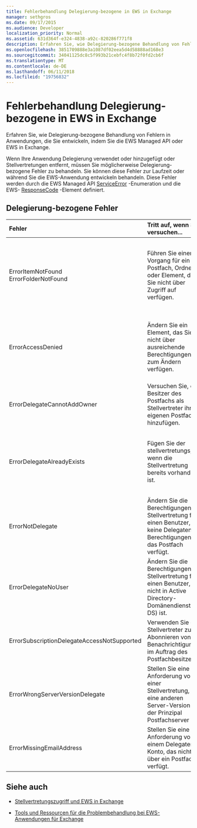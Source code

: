 ```yaml
---
title: Fehlerbehandlung Delegierung-bezogene in EWS in Exchange
manager: sethgros
ms.date: 09/17/2015
ms.audience: Developer
localization_priority: Normal
ms.assetid: 631d364f-e324-4838-a92c-820286f771f8
description: Erfahren Sie, wie Delegierung-bezogene Behandlung von Fehlern in Anwendungen, die Sie entwickeln, indem Sie die EWS Managed API oder EWS in Exchange.
ms.openlocfilehash: 3851709888e3a1087df02eea5d4d58888ad168e3
ms.sourcegitcommit: 34041125dc8c5f993b21cebfc4f8b72f0fd2cb6f
ms.translationtype: MT
ms.contentlocale: de-DE
ms.lasthandoff: 06/11/2018
ms.locfileid: "19756832"
---
```

# <a name="handling-delegation-related-errors-in-ews-in-exchange"></a>Fehlerbehandlung Delegierung-bezogene in EWS in Exchange

Erfahren Sie, wie Delegierung-bezogene Behandlung von Fehlern in Anwendungen, die Sie entwickeln, indem Sie die EWS Managed API oder EWS in Exchange.
  
Wenn Ihre Anwendung Delegierung verwendet oder hinzugefügt oder Stellvertretungen entfernt, müssen Sie möglicherweise Delegierung-bezogene Fehler zu behandeln. Sie können diese Fehler zur Laufzeit oder während Sie die EWS-Anwendung entwickeln behandeln. Diese Fehler werden durch die EWS Managed API [ServiceError](http://msdn.microsoft.com/EN-US/library/microsoft.exchange.webservices.data.serviceerror%28v=exchg.80%29.aspx) -Enumeration und die EWS- [ResponseCode](http://msdn.microsoft.com/library/4b84d670-74c9-4d6d-84e7-f0a9f76f0d93%28Office.15%29.aspx) -Element definiert. 
  
## <a name="delegation-related-errors"></a>Delegierung-bezogene Fehler

|**Fehler**|**Tritt auf, wenn Sie versuchen...**|**Behandeln von...**|
|:-----|:-----|:-----|
|ErrorItemNotFound  <br/> ErrorFolderNotFound  <br/> |Führen Sie einen Vorgang für ein Postfach, Ordner oder Element, das Sie nicht über Zugriff auf verfügen.  <br/> |Aktualisieren der Stellvertretung Berechtigungen zum Zugriff auf die Ordner oder Element durch Aufrufen der [UpdateDelegates](http://msdn.microsoft.com/EN-US/library/microsoft.exchange.webservices.data.exchangeservice.updatedelegates%28v=exchg.80%29.aspx) EWS Managed API-Methode oder [UpdateDelegate](http://msdn.microsoft.com/library/03f618ac-ad1a-4772-9b81-c5bb0f12d6ab%28Office.15%29.aspx) EWS-Vorgangs, und klicken Sie dann wiederholen die Anforderung zu aktivieren.  <br/> |
|ErrorAccessDenied  <br/> |Ändern Sie ein Element, das Sie nicht über ausreichende Berechtigungen zum Ändern verfügen.  <br/> |Aktualisieren Ihre Stellvertretungsberechtigungen durch Aufrufen der **UpdateDelegate** EWS Managed API-Methode oder die **UpdateDelegate** EWS-Vorgang, und klicken Sie dann Wiederholung der Anforderung.  <br/> |
|ErrorDelegateCannotAddOwner  <br/> |Versuchen Sie, den Besitzer des Postfachs als Stellvertreter ihres eigenen Postfachs hinzufügen.  <br/> |[Hinzufügen eines anderen Benutzers als Stellvertreter](how-to-add-and-remove-delegates-by-using-ews-in-exchange.md), nicht der Postfachbesitzer.  <br/> |
|ErrorDelegateAlreadyExists  <br/> |Fügen Sie der stellvertretungs, wenn die Stellvertretung bereits vorhanden ist.  <br/> |Nichts, da die Stellvertretung für den Besitzer des Postfachs bereits vorhanden ist. Oder, wenn Sie die Berechtigungen eines vorhandenen Delegaten ändern möchten, verwenden Sie die **UpdateDelegates** -Methode oder **UpdateDelegate** -Vorgang.  <br/> |
|ErrorNotDelegate  <br/> |Ändern Sie die Berechtigungen der Stellvertretung für einen Benutzer, der keine Delegaten Berechtigungen für das Postfach verfügt.  <br/> |[Hinzufügen des Benutzers als Stellvertreter](how-to-add-and-remove-delegates-by-using-ews-in-exchange.md) für das Postfach, bevor Sie versuchen, aktualisieren oder ihre Berechtigungen entfernen.  <br/> |
|ErrorDelegateNoUser  <br/> |Ändern Sie die Berechtigungen der Stellvertretung für einen Benutzer, die nicht in Active Directory-Domänendienst (AD DS) ist.  <br/> |Erstellen den Benutzer in AD DS oder korrigieren die Stellvertretung Informationen in der Anforderung.  <br/> |
|ErrorSubscriptionDelegateAccessNotSupported  <br/> |Verwenden Sie ein Stellvertreter zum Abonnieren von Benachrichtigungen im Auftrag des Postfachbesitzers.  <br/> |Abonnieren von Benachrichtigungen als Besitzer des Postfachs.  <br/> |
|ErrorWrongServerVersionDelegate  <br/> |Stellen Sie eine Anforderung von einer Stellvertretung, die eine anderen Server-Version als der Prinzipal Postfachserver hat.  <br/> |Verwenden ein Stellvertreter oder Hinzufügen einer Stellvertretung, dessen Postfach die gleiche Serverversion als der Postfachbesitzer aufweist.  <br/> |
|ErrorMissingEmailAddress  <br/> |Stellen Sie eine Anforderung von einem Delegaten-Konto, das nicht über ein Postfach verfügt.  <br/> |Hinzufügen eines Postfachs mit der Stellvertretung Konto.  <br/> |
   
## <a name="see-also"></a>Siehe auch


- [Stellvertretungszugriff und EWS in Exchange](delegate-access-and-ews-in-exchange.md)
    
- [Tools und Ressourcen für die Problembehandlung bei EWS-Anwendungen für Exchange](tools-and-resources-for-troubleshooting-ews-applications-for-exchange.md)
    

